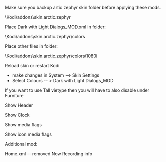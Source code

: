 Make sure you backup artic zephyr skin folder before applying these mods.

\Kodi\addons\skin.arctic.zephyr

Place Dark with Light Dialogs_MOD.xml in folder:

\Kodi\addons\skin.arctic.zephyr\colors

Place other files in folder:

\Kodi\addons\skin.arctic.zephyr\colors\1080i

Reload skin or restart Kodi

* make changes in System --> Skin Settings
* Select Colours -- > Dark with Light Dialogs_MOD

If you want to use Tall vietype then you will have to also disable under Furniture

 Show Header
 
 Show Clock
 
 Show media flags
 
 Show icon media flags
 
 
 Additional mod:
 
 Home.xml -- removed Now Recording info 

